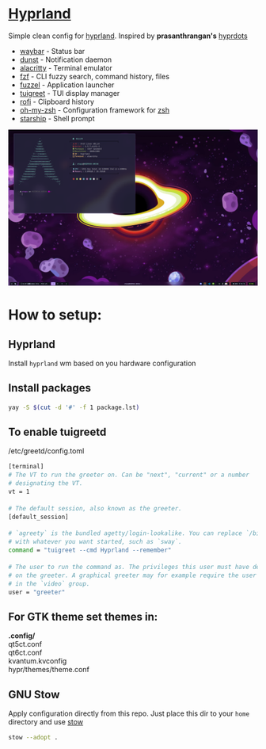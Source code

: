 # [Hyprland](https://github.com/hyprwm/Hyprland)
Simple clean config for [hyprland](https://github.com/hyprwm/Hyprland). Inspired by **prasanthrangan's** [hyprdots](https://github.com/prasanthrangan/hyprdots?tab=GPL-3.0-1-ov-file)<br>

- [waybar](https://github.com/Alexays/Waybar) - Status bar
- [dunst](https://github.com/dunst-project/dunst) - Notification daemon
- [alacritty](https://github.com/alacritty/alacritty) - Terminal emulator
- [fzf](https://github.com/junegunn/fzf) - CLI fuzzy search, command history, files
- [fuzzel](https://codeberg.org/dnkl/fuzzel) - Application launcher
- [tuigreet](https://github.com/apognu/tuigreet) - TUI display manager
- [rofi](https://github.com/davatorium/rofi) - Clipboard history
- [oh-my-zsh](https://github.com/ohmyzsh/ohmyzsh/) - Configuration framework for [zsh](https://www.zsh.org/)
- [starship](https://github.com/starship/starship) - Shell prompt

![preview](preview.png)

# How to setup:

## Hyprland
Install `hyprland` wm based on you hardware configuration

## Install packages
```bash
yay -S $(cut -d '#' -f 1 package.lst)
```

## To enable **tuigreetd**
/etc/greetd/config.toml
```bash
[terminal]
# The VT to run the greeter on. Can be "next", "current" or a number
# designating the VT.
vt = 1

# The default session, also known as the greeter.
[default_session]

# `agreety` is the bundled agetty/login-lookalike. You can replace `/bin/sh`
# with whatever you want started, such as `sway`.
command = "tuigreet --cmd Hyprland --remember"

# The user to run the command as. The privileges this user must have depends
# on the greeter. A graphical greeter may for example require the user to be
# in the `video` group.
user = "greeter"
```

## For **GTK theme** set themes in:

**.config/** <br>
qt5ct.conf <br>
qt6ct.conf <br>
kvantum.kvconfig <br>
hypr/themes/theme.conf <br>

## GNU Stow
Apply configuration directly from this repo. Just place this dir to your `home` directory and use [stow](https://archlinux.org/packages/extra/any/stow/) 
```bash
stow --adopt .
```
